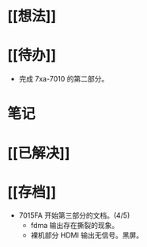 # [[想法]]

# [[待办]]
- 完成 7xa-7010 的第二部分。
# 笔记

# [[已解决]]

# [[存档]]
- 7015FA 开始第三部分的文档。(4/5)
	- fdma 输出存在撕裂的现象。
	- 裸机部分 HDMI 输出无信号。黑屏。
